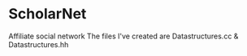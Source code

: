 # ScholarNet
Affiliate social network
The files I've created are Datastructures.cc & Datastructures.hh
